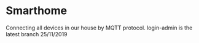 # Smarthome
Connecting all devices in our house by MQTT protocol.
login-admin is the latest branch 25/11/2019
